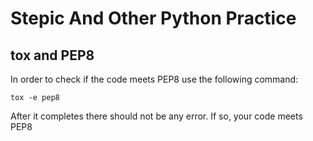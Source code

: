 # Stepic And Other Python Practice

## tox and PEP8
In order to check if the code meets PEP8 use the following command:
```
tox -e pep8
```
After it completes there should not be any error. If so, your code meets PEP8
